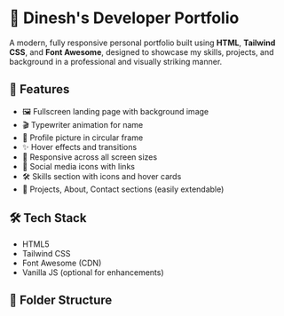 # 💼 Dinesh's Developer Portfolio

A modern, fully responsive personal portfolio built using **HTML**, **Tailwind CSS**, and **Font Awesome**, designed to showcase my skills, projects, and background in a professional and visually striking manner.

## 🚀 Features

- 🖼️ Fullscreen landing page with background image
- 🎬 Typewriter animation for name
- 👤 Profile picture in circular frame
- ✨ Hover effects and transitions
- 📱 Responsive across all screen sizes
- 🔗 Social media icons with links
- 🛠 Skills section with icons and hover cards
- 📂 Projects, About, Contact sections (easily extendable)

## 🛠 Tech Stack

- HTML5
- Tailwind CSS
- Font Awesome (CDN)
- Vanilla JS (optional for enhancements)

## 📁 Folder Structure

